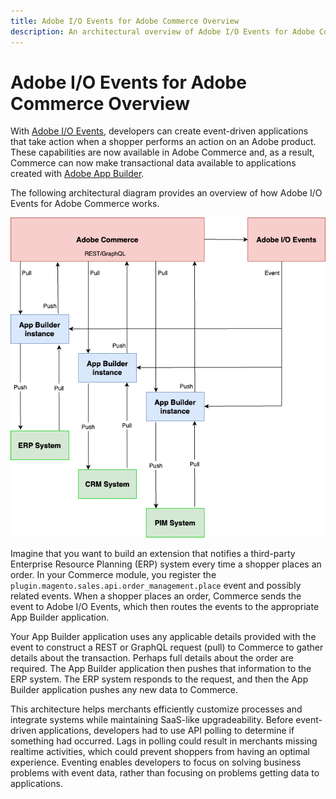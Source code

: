 ```yaml
---
title: Adobe I/O Events for Adobe Commerce Overview
description: An architectural overview of Adobe I/O Events for Adobe Commerce
---
```


# Adobe I/O Events for Adobe Commerce Overview

With [Adobe I/O Events](https://developer.adobe.com/events/docs/), developers can create event-driven applications that take action when a shopper performs an action on an Adobe product. These capabilities are now available in Adobe Commerce and, as a result, Commerce can now make transactional data available to applications created with [Adobe App Builder](https://developer.adobe.com/app-builder/docs/getting_started/first_app/).

The following architectural diagram provides an overview of how Adobe I/O Events for Adobe Commerce works.

![Architectural diagram](../_images/events/event-architecture.png)

Imagine that you want to build an extension that notifies a third-party Enterprise Resource Planning (ERP) system every time a shopper places an order. In your Commerce module, you register the `plugin.magento.sales.api.order_management.place` event and possibly related events. When a shopper places an order, Commerce sends the event to Adobe I/O Events, which then routes the events to the appropriate App Builder application.

Your App Builder application uses any applicable details provided with the event to construct a REST or GraphQL request (pull) to Commerce to gather details about the transaction. Perhaps full details about the order are required. The App Builder application then pushes that information to the ERP system. The ERP system responds to the request, and then the App Builder application pushes any new data to Commerce.

This architecture helps merchants efficiently customize processes and integrate systems while maintaining SaaS-like upgradeability. Before event-driven applications, developers had to use API polling to determine if something had occurred. Lags in polling could result in merchants missing realtime activities, which could prevent shoppers from having an optimal experience. Eventing enables developers to focus on solving business problems with event data, rather than focusing on problems getting data to applications.

